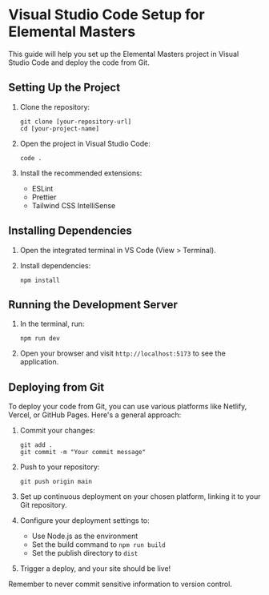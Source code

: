 # Visual Studio Code Setup for Elemental Masters

This guide will help you set up the Elemental Masters project in Visual Studio Code and deploy the code from Git.

## Setting Up the Project

1. Clone the repository:
   ```
   git clone [your-repository-url]
   cd [your-project-name]
   ```

2. Open the project in Visual Studio Code:
   ```
   code .
   ```

3. Install the recommended extensions:
   - ESLint
   - Prettier
   - Tailwind CSS IntelliSense

## Installing Dependencies

1. Open the integrated terminal in VS Code (View > Terminal).

2. Install dependencies:
   ```
   npm install
   ```

## Running the Development Server

1. In the terminal, run:
   ```
   npm run dev
   ```

2. Open your browser and visit `http://localhost:5173` to see the application.

## Deploying from Git

To deploy your code from Git, you can use various platforms like Netlify, Vercel, or GitHub Pages. Here's a general approach:

1. Commit your changes:
   ```
   git add .
   git commit -m "Your commit message"
   ```

2. Push to your repository:
   ```
   git push origin main
   ```

3. Set up continuous deployment on your chosen platform, linking it to your Git repository.

4. Configure your deployment settings to:
   - Use Node.js as the environment
   - Set the build command to `npm run build`
   - Set the publish directory to `dist`

5. Trigger a deploy, and your site should be live!

Remember to never commit sensitive information to version control.